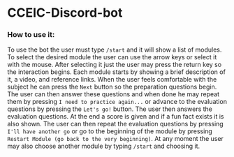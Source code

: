 # CCEIC-Discord-bot

### How to use it:
To use the bot the user must type `/start` and it will show a list of modules. To select the desired module the user can use the arrow keys or select it with the mouse. After selecting it just the user may press the return key so the interaction begins. Each module starts by showing a brief description of it, a video, and reference links. When the user feels comfortable with the subject he can press the `Next` button so the preparation questions begin. The user can then answer these questions and when done he may repeat them by pressing `I need to practice again...` or advance to the evaluation questions by pressing the `Let's go!` button. The user then answers the evaluation questions. At the end a score is given and if a fun fact exists it is also shown. The user can then repeat the evaluation questions by pressing `I'll have another go` or go to the beginning of the module by pressing `Restart Module (go back to the very beginning)`. At any moment the user may also choose another module by typing `/start` and choosing it.
